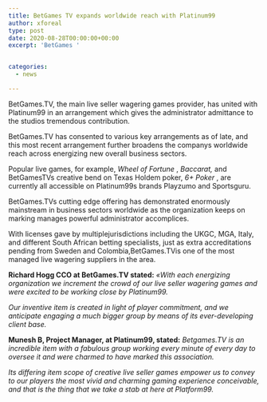 ```yaml
---
title: BetGames TV expands worldwide reach with Platinum99
author: xforeal 
type: post
date: 2020-08-28T00:00:00+00:00
excerpt: 'BetGames '


categories:
  - news

---
```

BetGames.TV, the main live seller wagering games provider, has united with Platinum99 in an arrangement which gives the administrator admittance to the studios tremendous contribution. 

BetGames.TV has consented to various key arrangements as of late, and this most recent arrangement further broadens the companys worldwide reach across energizing new overall business sectors. 

Popular live games, for example, _Wheel of Fortune_ , _Baccarat,_ and BetGamesTVs creative bend on Texas Holdem poker, _6+ Poker_ , are currently all accessible on Platinum99s brands Playzumo and Sportsguru. 

BetGames.TVs cutting edge offering has demonstrated enormously mainstream in business sectors worldwide as the organization keeps on marking manages powerful administrator accomplices. 

With licenses gave by multiplejurisdictions including the UKGC, MGA, Italy, and different South African betting specialists, just as extra accreditations pending from Sweden and Colombia,BetGames.TVis one of the most managed live wagering suppliers in the area. 

**Richard Hogg CCO at BetGames.TV stated:** _&#171;With each energizing organization we increment the crowd of our live seller wagering games and were excited to be working close by Platinum99._ 

_Our inventive item is created in light of player commitment, and we anticipate engaging a much bigger group by means of its ever-developing client base._ 

**Munesh B, Project Manager, at Platinum99, stated:** _Betgames.TV is an incredible item with a fabulous group working every minute of every day to oversee it and were charmed to have marked this association._ 

_Its differing item scope of creative live seller games empower us to convey to our players the most vivid and charming gaming experience conceivable, and that is the thing that we take a stab at here at Platform99._